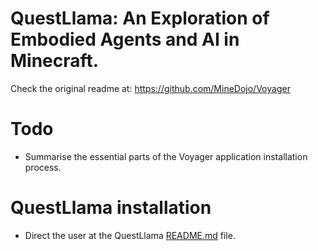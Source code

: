 # QuestLlama: An Exploration of Embodied Agents and AI in Minecraft.

Check the original readme at: https://github.com/MineDojo/Voyager

# Todo
- Summarise the essential parts of the Voyager application installation process.

# QuestLlama installation
- Direct the user at the QuestLlama [README.md](Voyager/questllama/installation/download_model.md) file.